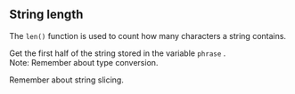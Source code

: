 ## String length

The `len()` function is used to count how many characters a string contains.  
  
Get the first half of the string stored in the variable `phrase` .  
Note: Remember about type conversion.  

<div class='hint'>Remember about string slicing.</div>
